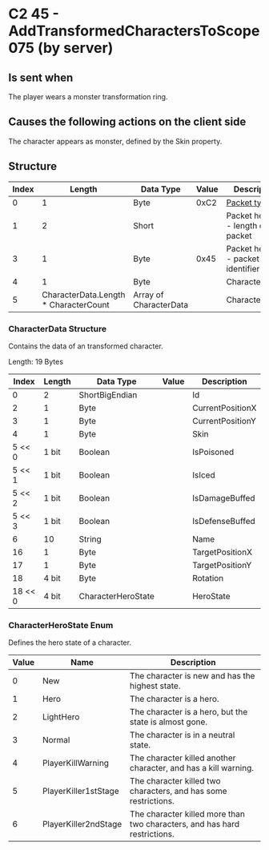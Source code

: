 # C2 45 - AddTransformedCharactersToScope075 (by server)

## Is sent when

The player wears a monster transformation ring.

## Causes the following actions on the client side

The character appears as monster, defined by the Skin property.

## Structure

| Index | Length | Data Type | Value | Description |
|-------|--------|-----------|-------|-------------|
| 0 | 1 |   Byte   | 0xC2  | [Packet type](PacketTypes.md) |
| 1 | 2 |    Short   |      | Packet header - length of the packet |
| 3 | 1 |    Byte   | 0x45  | Packet header - packet type identifier |
| 4 | 1 | Byte |  | CharacterCount |
| 5 | CharacterData.Length * CharacterCount | Array of CharacterData |  | Characters |

### CharacterData Structure

Contains the data of an transformed character.

Length: 19 Bytes

| Index | Length | Data Type | Value | Description |
|-------|--------|-----------|-------|-------------|
| 0 | 2 | ShortBigEndian |  | Id |
| 2 | 1 | Byte |  | CurrentPositionX |
| 3 | 1 | Byte |  | CurrentPositionY |
| 4 | 1 | Byte |  | Skin |
| 5 << 0 | 1 bit | Boolean |  | IsPoisoned |
| 5 << 1 | 1 bit | Boolean |  | IsIced |
| 5 << 2 | 1 bit | Boolean |  | IsDamageBuffed |
| 5 << 3 | 1 bit | Boolean |  | IsDefenseBuffed |
| 6 | 10 | String |  | Name |
| 16 | 1 | Byte |  | TargetPositionX |
| 17 | 1 | Byte |  | TargetPositionY |
| 18 | 4 bit | Byte |  | Rotation |
| 18 << 0 | 4 bit | CharacterHeroState |  | HeroState |

### CharacterHeroState Enum

Defines the hero state of a character.

| Value | Name | Description |
|-------|------|-------------|
| 0 | New | The character is new and has the highest state. |
| 1 | Hero | The character is a hero. |
| 2 | LightHero | The character is a hero, but the state is almost gone. |
| 3 | Normal | The character is in a neutral state. |
| 4 | PlayerKillWarning | The character killed another character, and has a kill warning. |
| 5 | PlayerKiller1stStage | The character killed two characters, and has some restrictions. |
| 6 | PlayerKiller2ndStage | The character killed more than two characters, and has hard restrictions. |